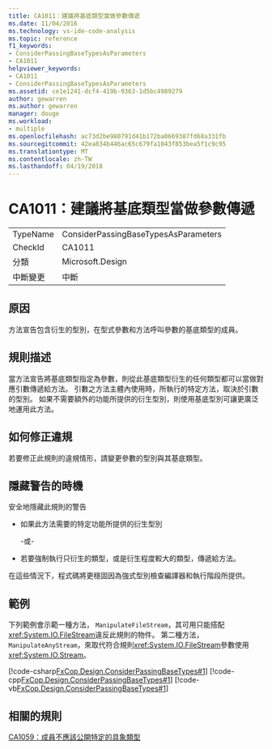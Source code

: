 ```yaml
---
title: CA1011：建議將基底類型當做參數傳遞
ms.date: 11/04/2016
ms.technology: vs-ide-code-analysis
ms.topic: reference
f1_keywords:
- ConsiderPassingBaseTypesAsParameters
- CA1011
helpviewer_keywords:
- CA1011
- ConsiderPassingBaseTypesAsParameters
ms.assetid: ce1e1241-dcf4-419b-9363-1d5bc4989279
author: gewarren
ms.author: gewarren
manager: douge
ms.workload:
- multiple
ms.openlocfilehash: ac73d2be980791d41b172ba0669387fd68a331fb
ms.sourcegitcommit: 42ea834b446ac65c679fa1043f853bea5f1c9c95
ms.translationtype: MT
ms.contentlocale: zh-TW
ms.lasthandoff: 04/19/2018
---
```

# <a name="ca1011-consider-passing-base-types-as-parameters"></a>CA1011：建議將基底類型當做參數傳遞
|||
|-|-|
|TypeName|ConsiderPassingBaseTypesAsParameters|
|CheckId|CA1011|
|分類|Microsoft.Design|
|中斷變更|中斷|

## <a name="cause"></a>原因
 方法宣告包含衍生的型別，在型式參數和方法呼叫參數的基底類型的成員。

## <a name="rule-description"></a>規則描述
 當方法宣告將基底類型指定為參數，則從此基底類型衍生的任何類型都可以當做對應引數傳遞給方法。 引數之方法主體內使用時，所執行的特定方法，取決於引數的型別。 如果不需要額外的功能所提供的衍生型別，則使用基底型別可讓更廣泛地運用此方法。

## <a name="how-to-fix-violations"></a>如何修正違規
 若要修正此規則的違規情形，請變更參數的型別與其基底類型。

## <a name="when-to-suppress-warnings"></a>隱藏警告的時機
 安全地隱藏此規則的警告

-   如果此方法需要的特定功能所提供的衍生型別

     \-或-

-   若要強制執行只衍生的類型，或是衍生程度較大的類型，傳遞給方法。

 在這些情況下，程式碼將更穩固因為強式型別檢查編譯器和執行階段所提供。

## <a name="example"></a>範例
 下列範例會示範一種方法， `ManipulateFileStream`，其可用只能搭配<xref:System.IO.FileStream>違反此規則的物件。 第二種方法， `ManipulateAnyStream`，來取代符合規則<xref:System.IO.FileStream>參數使用<xref:System.IO.Stream>。

 [!code-csharp[FxCop.Design.ConsiderPassingBaseTypes#1](../code-quality/codesnippet/CSharp/ca1011-consider-passing-base-types-as-parameters_1.cs)]
 [!code-cpp[FxCop.Design.ConsiderPassingBaseTypes#1](../code-quality/codesnippet/CPP/ca1011-consider-passing-base-types-as-parameters_1.cpp)]
 [!code-vb[FxCop.Design.ConsiderPassingBaseTypes#1](../code-quality/codesnippet/VisualBasic/ca1011-consider-passing-base-types-as-parameters_1.vb)]

## <a name="related-rules"></a>相關的規則
 [CA1059：成員不應該公開特定的具象類型](../code-quality/ca1059-members-should-not-expose-certain-concrete-types.md)